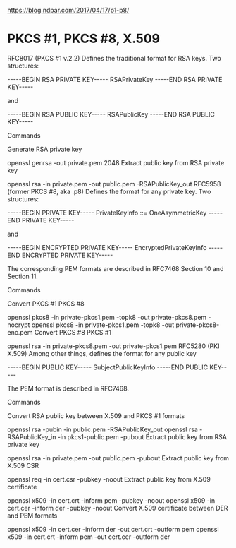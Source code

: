 https://blog.ndpar.com/2017/04/17/p1-p8/
# PKCS #1, PKCS #8, X.509

RFC8017 (PKCS #1 v.2.2)
Defines the traditional format for RSA keys. Two structures:

-----BEGIN RSA PRIVATE KEY-----
RSAPrivateKey
-----END RSA PRIVATE KEY-----

and

-----BEGIN RSA PUBLIC KEY-----
RSAPublicKey
-----END RSA PUBLIC KEY-----

Commands

Generate RSA private key

openssl genrsa -out private.pem 2048
Extract public key from RSA private key

openssl rsa -in private.pem -out public.pem -RSAPublicKey_out
RFC5958 (former PKCS #8, aka .p8)
Defines the format for any private key. Two structures:

-----BEGIN PRIVATE KEY-----
PrivateKeyInfo ::= OneAsymmetricKey
-----END PRIVATE KEY-----

and

-----BEGIN ENCRYPTED PRIVATE KEY-----
EncryptedPrivateKeyInfo
-----END ENCRYPTED PRIVATE KEY-----

The corresponding PEM formats are described in RFC7468 Section 10 and Section 11.

Commands

Convert PKCS #1  PKCS #8

openssl pkcs8 -in private-pkcs1.pem -topk8 -out private-pkcs8.pem -nocrypt
openssl pkcs8 -in private-pkcs1.pem -topk8 -out private-pkcs8-enc.pem
Convert PKCS #8  PKCS #1

openssl rsa -in private-pkcs8.pem -out private-pkcs1.pem
RFC5280 (PKI X.509)
Among other things, defines the format for any public key

-----BEGIN PUBLIC KEY-----
SubjectPublicKeyInfo
-----END PUBLIC KEY-----

The PEM format is described in RFC7468.

Commands

Convert RSA public key between X.509 and PKCS #1 formats

openssl rsa -pubin -in public.pem -RSAPublicKey_out
openssl rsa -RSAPublicKey_in -in pkcs1-public.pem -pubout
Extract public key from RSA private key

openssl rsa -in private.pem -out public.pem -pubout
Extract public key from X.509 CSR

openssl req -in cert.csr -pubkey -noout
Extract public key from X.509 certificate

openssl x509 -in cert.crt -inform pem -pubkey -noout
openssl x509 -in cert.cer -inform der -pubkey -noout
Convert X.509 certificate between DER and PEM formats

openssl x509 -in cert.cer -inform der -out cert.crt -outform pem
openssl x509 -in cert.crt -inform pem -out cert.cer -outform der
